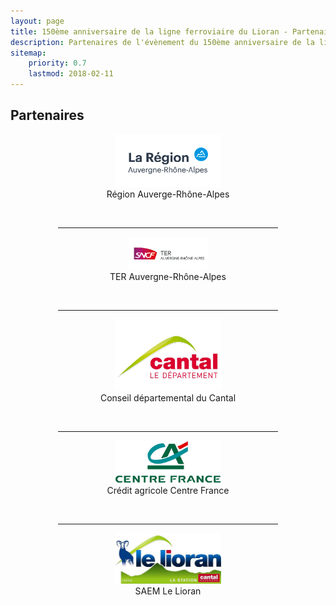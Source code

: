 ```yaml
---
layout: page
title: 150ème anniversaire de la ligne ferroviaire du Lioran - Partenaires
description: Partenaires de l'évènement du 150ème anniversaire de la ligne ferroviaire du Lioran
sitemap:
    priority: 0.7
    lastmod: 2018-02-11
---
```

## Partenaires

<center>

<figure>
  <a href="https://www.auvergnerhonealpes.fr" target="_blank">
    <img width="40%" height="40%" src="/images/partenaire-logo-auvergne-rhone-alpes.png" title="Partenaire Région Auverge-Rhône-Alpes" alt="Partenaire Région Auverge-Rhône-Alpes"/>
  </a>
  <figcaption>Région Auverge-Rhône-Alpes</figcaption>
</figure>

<br/>
<hr width="70%"/>

<figure>
  <a href="https://www.ter.sncf.com/auvergne-rhone-alpes" target="_blank">
    <img width="30%" height="30%" src="/images/Logo_SNCF_TER_Auverge_Rhone_Alpes.png" title="Partenaire TER Auvergne-Rhône-Alpes" alt="Partenaire Auverge-Rhône-Alpes"/>
  </a>
  <figcaption>TER Auvergne-Rhône-Alpes</figcaption>
</figure>

<br/>
<hr width="70%"/>

<figure>
  <a href="http://www.cantal.fr/" target="_blank">
    <img width="40%" height="40%" src="/images/cantal-le-departement.jpg" title="Conseil départemental du Cantal" alt="Conseil départemental du Cantal"/>
  </a>
  <figcaption>Conseil départemental du Cantal</figcaption>
</figure>

<br/>
<hr width="70%"/>

<figure>
  <a href="https://www.ca-centrefrance.fr/particuliers.html" target="_blank">
    <img width="40%" height="40%" src="/images/Credit-Agricole-Centre-France.jpg" title="Crédit agricole Centre France" alt="Crédit agricole Centre France"/>
  </a>
  <figcaption>Crédit agricole Centre France</figcaption>
</figure>

<br/>
<hr width="70%"/>

<figure>
  <a href="http://www.lelioran.com/" target="_blank">
    <img width="40%" height="40%" src="/images/logo-lioran.jpg" title="SAEM Le Lioran" alt="SAEM Le Lioran"/>
  </a>
  <figcaption>SAEM Le Lioran</figcaption>
</figure>

</center>
